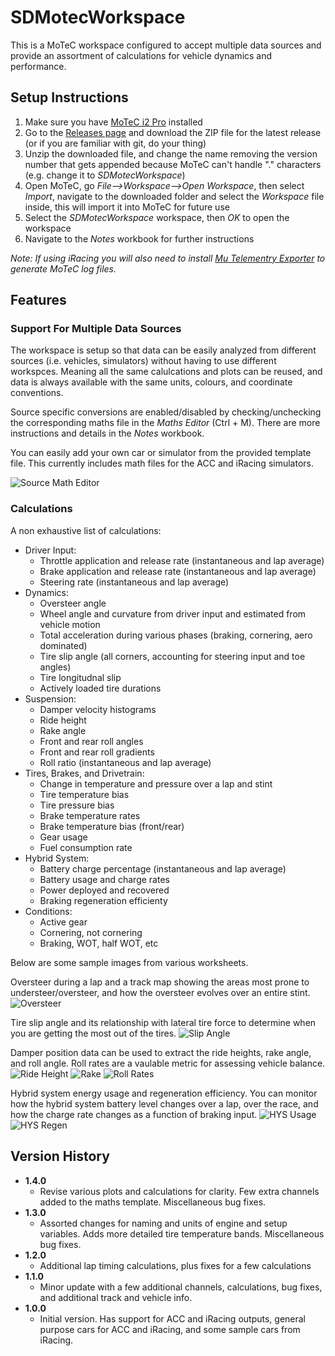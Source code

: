 # SDMotecWorkspace

This is a MoTeC workspace configured to accept multiple data sources and provide an assortment of calculations for vehicle dynamics and performance.

## Setup Instructions

1. Make sure you have [MoTeC i2 Pro](https://www.motec.com.au/i2/i2downloads/) installed
1. Go to the [Releases page](https://github.com/stevendaniluk/SDMotecWorkspace/releases) and download the ZIP file for the latest release (or if you are familiar with git, do your thing)
1. Unzip the downloaded file, and change the name removing the version number that gets appended because MoTeC can't handle "." characters (e.g. change it to *SDMotecWorkspace*)
1. Open MoTeC, go *File-->Workspace-->Open Workspace*, then select *Import*, navigate to the downloaded folder and select the *Workspace* file inside, this will import it into MoTeC for future use
1. Select the *SDMotecWorkspace* workspace, then *OK* to open the workspace
1. Navigate to the *Notes* workbook for further instructions

*Note: If using iRacing you will also need to install [Mu Telementry Exporter](https://github.com/patrickmoore/Mu) to generate MoTeC log files.*

## Features

### Support For Multiple Data Sources

The workspace is setup so that data can be easily analyzed from different sources (i.e. vehicles, simulators) without having to use different workspces. Meaning all the same calulcations and plots can be reused, and data is always available with the same units, colours, and coordinate conventions.

Source specific conversions are enabled/disabled by checking/unchecking the corresponding maths file in the *Maths Editor* (Ctrl + M). There are more instructions and details in the *Notes* workbook.

You can easily add your own car or simulator from the provided template file. This currently includes math files for the ACC and iRacing simulators.

![Source Math Editor](img/source_math_editor.png)

### Calculations

A non exhaustive list of calculations:
* Driver Input:
   * Throttle application and release rate (instantaneous and lap average)
   * Brake application and release rate (instantaneous and lap average)
   * Steering rate (instantaneous and lap average)
* Dynamics:
   * Oversteer angle
   * Wheel angle and curvature from driver input and estimated from vehicle motion
   * Total acceleration during various phases (braking, cornering, aero dominated)
   * Tire slip angle (all corners, accounting for steering input and toe angles)
   * Tire longitudnal slip
   * Actively loaded tire durations
* Suspension:
   * Damper velocity histograms
   * Ride height
   * Rake angle
   * Front and rear roll angles
   * Front and rear roll gradients
   * Roll ratio (instantaneous and lap average)
* Tires, Brakes, and Drivetrain:
   * Change in temperature and pressure over a lap and stint
   * Tire temperature bias
   * Tire pressure bias
   * Brake temperature rates
   * Brake temperature bias (front/rear)
   * Gear usage
   * Fuel consumption rate
* Hybrid System:
   * Battery charge percentage (instantaneous and lap average)
   * Battery usage and charge rates
   * Power deployed and recovered
   * Braking regeneration efficienty
* Conditions:
   * Active gear
   * Cornering, not cornering
   * Braking, WOT, half WOT, etc

Below are some sample images from various worksheets.

Oversteer during a lap and a track map showing the areas most prone to understeer/oversteer, and how the oversteer evolves over an entire stint.
![Oversteer](img/oversteer.png)

Tire slip angle and its relationship with lateral tire force to determine when you are getting the most out of the tires.
![Slip Angle](img/slip_angle.png)

Damper position data can be used to extract the ride heights, rake angle, and roll angle. Roll rates are a vaulable metric for assessing vehicle balance.
![Ride Height](img/ride_height.png)
![Rake](img/rake.png)
![Roll Rates](img/roll_rates.png)

Hybrid system energy usage and regeneration efficiency. You can monitor how the hybrid system battery level changes over a lap, over the race, and how the charge rate changes as a function of braking input.
![HYS Usage](img/HYS_usage.png)
![HYS Regen](img/HYS_regen.png)

## Version History
* **1.4.0**
   * Revise various plots and calculations for clarity. Few extra channels added to the maths template. Miscellaneous bug fixes.
* **1.3.0**
   * Assorted changes for naming and units of engine and setup variables. Adds more detailed tire temperature bands. Miscellaneous bug fixes.
* **1.2.0**
   * Additional lap timing calculations, plus fixes for a few calculations
* **1.1.0**
   * Minor update with a few additional channels, calculations, bug fixes, and additional track and vehicle info.
* **1.0.0**
   * Initial version. Has support for ACC and iRacing outputs, general purpose cars for ACC and iRacing, and some sample cars from iRacing.

